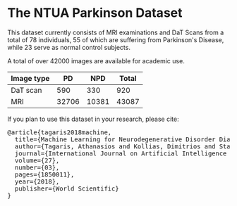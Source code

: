 # The NTUA Parkinson Dataset

This dataset currently consists of MRI examinations and DaT Scans from a total of 78 individuals, 55 of which are suffering from Parkinson's Disease, while 23 serve as normal control subjects.

A total of over 42000 images are available for academic use.

Image type | PD | NPD | Total
--- | --- | --- | ---
DaT scan | 590 | 330 | 920
MRI | 32706 | 10381 | 43087

If you plan to use this dataset in your research, please cite:

<pre>
@article{tagaris2018machine,
  title={Machine Learning for Neurodegenerative Disorder Diagnosis—Survey of Practices and Launch of Benchmark Dataset},
  author={Tagaris, Athanasios and Kollias, Dimitrios and Stafylopatis, Andreas and Tagaris, Georgios and Kollias, Stefanos},
  journal={International Journal on Artificial Intelligence Tools},
  volume={27},
  number={03},
  pages={1850011},
  year={2018},
  publisher={World Scientific}
}
</pre>
